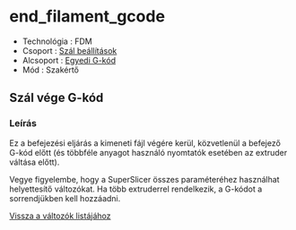 # end\_filament\_gcode

* Technológia : FDM
* Csoport : [Szál beállítások](../filament_settings/filament_settings.md)
* Alcsoport : [Egyedi G-kód](../../beallitasok/printer_settings.md#g-code-personnalisé)
* Mód : Szakértő

## Szál vége G-kód

### Leírás

Ez a befejezési eljárás a kimeneti fájl végére kerül, közvetlenül a befejező G-kód előtt \(és többféle anyagot használó nyomtatók esetében az extruder váltása előtt\).

Vegye figyelembe, hogy a SuperSlicer összes paraméteréhez használhat helyettesítő változókat. Ha több extruderrel rendelkezik, a G-kódot a sorrendjükben kell hozzáadni.

[Vissza a változók listájához](/)


